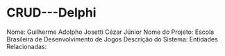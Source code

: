 # CRUD---Delphi

Nome: Guilherme Adolpho Josetti Cézar Júnior
Nome do Projeto: Escola Brasileira de Desenvolvimento de Jogos
Descrição do Sistema: 
Entidades Relacionadas:

